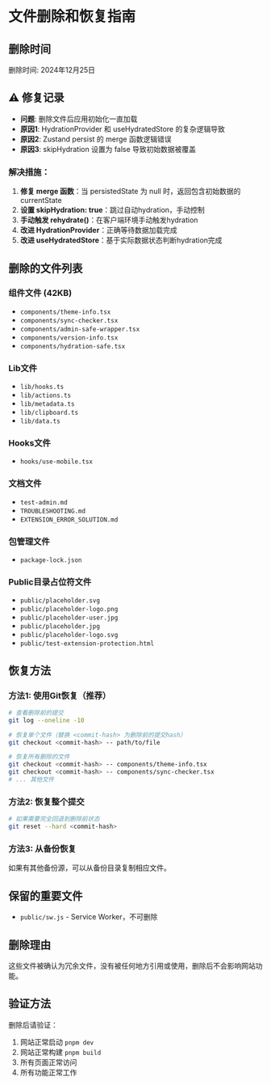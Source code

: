 # 文件删除和恢复指南

## 删除时间
删除时间: 2024年12月25日

## ⚠️ 修复记录
- **问题**: 删除文件后应用初始化一直加载
- **原因1**: HydrationProvider 和 useHydratedStore 的复杂逻辑导致
- **原因2**: Zustand persist 的 merge 函数逻辑错误
- **原因3**: skipHydration 设置为 false 导致初始数据被覆盖

### 解决措施：
1. **修复 merge 函数**：当 persistedState 为 null 时，返回包含初始数据的 currentState
2. **设置 skipHydration: true**：跳过自动hydration，手动控制
3. **手动触发 rehydrate()**：在客户端环境手动触发hydration
4. **改进 HydrationProvider**：正确等待数据加载完成
5. **改进 useHydratedStore**：基于实际数据状态判断hydration完成

## 删除的文件列表

### 组件文件 (42KB)
- `components/theme-info.tsx`
- `components/sync-checker.tsx`
- `components/admin-safe-wrapper.tsx`
- `components/version-info.tsx`
- `components/hydration-safe.tsx`

### Lib文件
- `lib/hooks.ts`
- `lib/actions.ts`
- `lib/metadata.ts`
- `lib/clipboard.ts`
- `lib/data.ts`

### Hooks文件
- `hooks/use-mobile.tsx`

### 文档文件
- `test-admin.md`
- `TROUBLESHOOTING.md`
- `EXTENSION_ERROR_SOLUTION.md`

### 包管理文件
- `package-lock.json`

### Public目录占位符文件
- `public/placeholder.svg`
- `public/placeholder-logo.png`
- `public/placeholder-user.jpg`
- `public/placeholder.jpg`
- `public/placeholder-logo.svg`
- `public/test-extension-protection.html`

## 恢复方法

### 方法1: 使用Git恢复（推荐）
```bash
# 查看删除前的提交
git log --oneline -10

# 恢复单个文件（替换 <commit-hash> 为删除前的提交hash）
git checkout <commit-hash> -- path/to/file

# 恢复所有删除的文件
git checkout <commit-hash> -- components/theme-info.tsx
git checkout <commit-hash> -- components/sync-checker.tsx
# ... 其他文件
```

### 方法2: 恢复整个提交
```bash
# 如果需要完全回退到删除前状态
git reset --hard <commit-hash>
```

### 方法3: 从备份恢复
如果有其他备份源，可以从备份目录复制相应文件。

## 保留的重要文件
- `public/sw.js` - Service Worker，不可删除

## 删除理由
这些文件被确认为冗余文件，没有被任何地方引用或使用，删除后不会影响网站功能。

## 验证方法
删除后请验证：
1. 网站正常启动 `pnpm dev`
2. 网站正常构建 `pnpm build`
3. 所有页面正常访问
4. 所有功能正常工作 